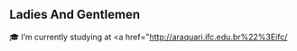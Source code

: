 <h2 align="left">Ladies And Gentlemen</h2>
<div>

🎓 I’m currently studying at <a href="http://araquari.ifc.edu.br%22%3Eifc/</a>
</div>

<div align="center">
  <a href="https://github.com/itzmvz%22%3E
  <img height="180em" src="https://github-readme-stats.vercel.app/api?username=jonatasperaza&show_icons=true&theme=dark&include_all_commits=true&count_private=true%22/%3E
  <img height="180em" src="https://github-readme-stats.vercel.app/api/top-langs/?username=itzmvz&layout=compact&langs_count=7&theme=dark%22/%3E
</div>

![Snake animation](https://github.com/itzmvz/itzmvz/blob/output/github-contribution-grid-snake.svg)
